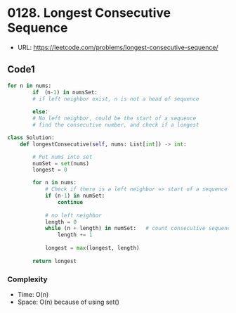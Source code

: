 # 0128. Longest Consecutive Sequence

- URL: https://leetcode.com/problems/longest-consecutive-sequence/


## Code1

```python
for n in nums:
		if （n-1) in numsSet: 
		# if left neighbor exist, n is not a head of sequence
		
		else:
		# No left neighbor, could be the start of a sequence
        # find the consecutive number, and check if a longest
```

```python
class Solution:
    def longestConsecutive(self, nums: List[int]) -> int:

        # Put nums into set
        numSet = set(nums)
        longest = 0

        for n in nums:
            # Check if there is a left neighbor => start of a sequence
            if (n-1) in numSet:
                continue
            
            # no left neighbor
            length = 0 
            while (n + length) in numSet:   # count consecutive sequence
                length += 1
            
            longest = max(longest, length)
        
        return longest
```

### Complexity

- Time: O(n)
- Space: O(n) because of using set()
